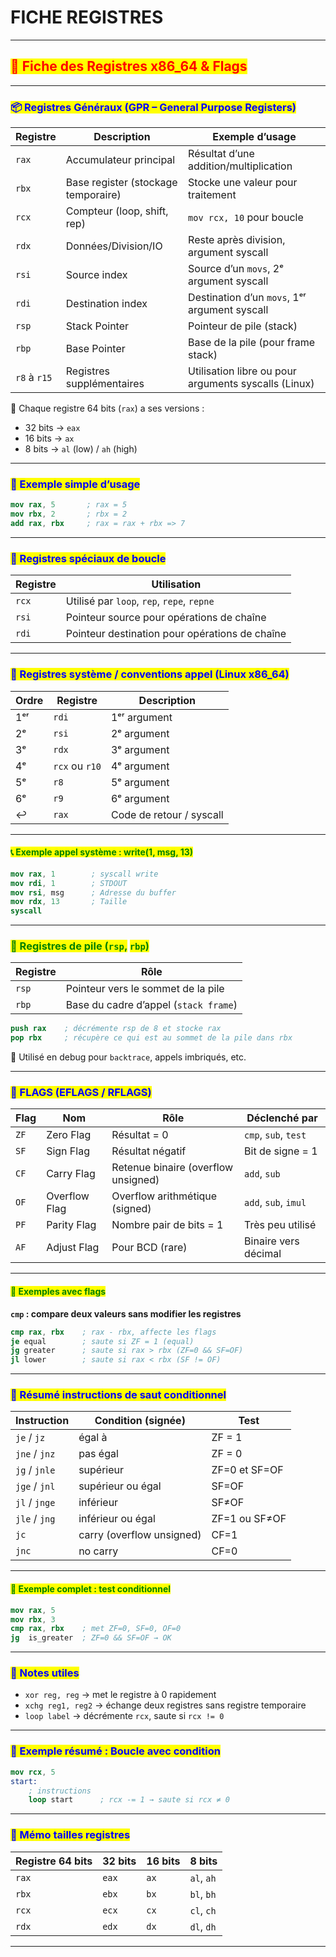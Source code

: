 # FICHE REGISTRES

***

## <mark style="color:red;">🧠 Fiche des Registres x86\_64 & Flags</mark>

***

### <mark style="color:blue;">📦 Registres Généraux (GPR – General Purpose Registers)</mark>

<table data-full-width="true"><thead><tr><th>Registre</th><th>Description</th><th>Exemple d’usage</th></tr></thead><tbody><tr><td><code>rax</code></td><td>Accumulateur principal</td><td>Résultat d’une addition/multiplication</td></tr><tr><td><code>rbx</code></td><td>Base register (stockage temporaire)</td><td>Stocke une valeur pour traitement</td></tr><tr><td><code>rcx</code></td><td>Compteur (loop, shift, rep)</td><td><code>mov rcx, 10</code> pour boucle</td></tr><tr><td><code>rdx</code></td><td>Données/Division/IO</td><td>Reste après division, argument syscall</td></tr><tr><td><code>rsi</code></td><td>Source index</td><td>Source d’un <code>movs</code>, 2ᵉ argument syscall</td></tr><tr><td><code>rdi</code></td><td>Destination index</td><td>Destination d’un <code>movs</code>, 1ᵉʳ argument syscall</td></tr><tr><td><code>rsp</code></td><td>Stack Pointer</td><td>Pointeur de pile (stack)</td></tr><tr><td><code>rbp</code></td><td>Base Pointer</td><td>Base de la pile (pour frame stack)</td></tr><tr><td><code>r8</code> à <code>r15</code></td><td>Registres supplémentaires</td><td>Utilisation libre ou pour arguments syscalls (Linux)</td></tr></tbody></table>

🧠 Chaque registre 64 bits (`rax`) a ses versions :

* 32 bits → `eax`
* 16 bits → `ax`
* 8 bits → `al` (low) / `ah` (high)

***

### <mark style="color:blue;">🧪 Exemple simple d’usage</mark>

```nasm
mov rax, 5       ; rax = 5
mov rbx, 2       ; rbx = 2
add rax, rbx     ; rax = rax + rbx => 7
```

***

### <mark style="color:blue;">🔁 Registres spéciaux de boucle</mark>

| Registre | Utilisation                                    |
| -------- | ---------------------------------------------- |
| `rcx`    | Utilisé par `loop`, `rep`, `repe`, `repne`     |
| `rsi`    | Pointeur source pour opérations de chaîne      |
| `rdi`    | Pointeur destination pour opérations de chaîne |

***

### <mark style="color:blue;">📡 Registres système / conventions appel (Linux x86\_64)</mark>

| Ordre | Registre       | Description              |
| ----- | -------------- | ------------------------ |
| 1ᵉʳ   | `rdi`          | 1ᵉʳ argument             |
| 2ᵉ    | `rsi`          | 2ᵉ argument              |
| 3ᵉ    | `rdx`          | 3ᵉ argument              |
| 4ᵉ    | `rcx` ou `r10` | 4ᵉ argument              |
| 5ᵉ    | `r8`           | 5ᵉ argument              |
| 6ᵉ    | `r9`           | 6ᵉ argument              |
| ↩     | `rax`          | Code de retour / syscall |

***

#### <mark style="color:green;">📞 Exemple appel système : write(1, msg, 13)</mark>

```nasm
mov rax, 1        ; syscall write
mov rdi, 1        ; STDOUT
mov rsi, msg      ; Adresse du buffer
mov rdx, 13       ; Taille
syscall
```

***

### <mark style="color:green;">🧯 Registres de pile (</mark><mark style="color:green;">`rsp`</mark><mark style="color:green;">,</mark> <mark style="color:green;"></mark><mark style="color:green;">`rbp`</mark><mark style="color:green;">)</mark>

| Registre | Rôle                                  |
| -------- | ------------------------------------- |
| `rsp`    | Pointeur vers le sommet de la pile    |
| `rbp`    | Base du cadre d’appel (`stack frame`) |

```nasm
push rax    ; décrémente rsp de 8 et stocke rax
pop rbx     ; récupère ce qui est au sommet de la pile dans rbx
```

🧠 Utilisé en debug pour `backtrace`, appels imbriqués, etc.

***

### <mark style="color:blue;">🧨 FLAGS (EFLAGS / RFLAGS)</mark>

| Flag | Nom           | Rôle                                | Déclenché par        |
| ---- | ------------- | ----------------------------------- | -------------------- |
| `ZF` | Zero Flag     | Résultat = 0                        | `cmp`, `sub`, `test` |
| `SF` | Sign Flag     | Résultat négatif                    | Bit de signe = 1     |
| `CF` | Carry Flag    | Retenue binaire (overflow unsigned) | `add`, `sub`         |
| `OF` | Overflow Flag | Overflow arithmétique (signed)      | `add`, `sub`, `imul` |
| `PF` | Parity Flag   | Nombre pair de bits = 1             | Très peu utilisé     |
| `AF` | Adjust Flag   | Pour BCD (rare)                     | Binaire vers décimal |

***

#### <mark style="color:green;">🧪 Exemples avec flags</mark>

**`cmp` : compare deux valeurs sans modifier les registres**

```nasm
cmp rax, rbx    ; rax - rbx, affecte les flags
je equal        ; saute si ZF = 1 (equal)
jg greater      ; saute si rax > rbx (ZF=0 && SF=OF)
jl lower        ; saute si rax < rbx (SF != OF)
```

***

### <mark style="color:blue;">🔁 Résumé instructions de saut conditionnel</mark>

| Instruction   | Condition (signée)        | Test          |
| ------------- | ------------------------- | ------------- |
| `je` / `jz`   | égal à                    | ZF = 1        |
| `jne` / `jnz` | pas égal                  | ZF = 0        |
| `jg` / `jnle` | supérieur                 | ZF=0 et SF=OF |
| `jge` / `jnl` | supérieur ou égal         | SF=OF         |
| `jl` / `jnge` | inférieur                 | SF≠OF         |
| `jle` / `jng` | inférieur ou égal         | ZF=1 ou SF≠OF |
| `jc`          | carry (overflow unsigned) | CF=1          |
| `jnc`         | no carry                  | CF=0          |

***

#### <mark style="color:green;">🧪 Exemple complet : test conditionnel</mark>

```nasm
mov rax, 5
mov rbx, 3
cmp rax, rbx    ; met ZF=0, SF=0, OF=0
jg  is_greater  ; ZF=0 && SF=OF → OK
```

***

### <mark style="color:blue;">🧠 Notes utiles</mark>

* `xor reg, reg` → met le registre à 0 rapidement
* `xchg reg1, reg2` → échange deux registres sans registre temporaire
* `loop label` → décrémente `rcx`, saute si `rcx != 0`

***

### <mark style="color:blue;">📍 Exemple résumé : Boucle avec condition</mark>

```nasm
mov rcx, 5
start:
    ; instructions
    loop start      ; rcx -= 1 → saute si rcx ≠ 0
```

***

### <mark style="color:blue;">🧮 Mémo tailles registres</mark>

| Registre 64 bits | 32 bits | 16 bits | 8 bits     |
| ---------------- | ------- | ------- | ---------- |
| `rax`            | `eax`   | `ax`    | `al`, `ah` |
| `rbx`            | `ebx`   | `bx`    | `bl`, `bh` |
| `rcx`            | `ecx`   | `cx`    | `cl`, `ch` |
| `rdx`            | `edx`   | `dx`    | `dl`, `dh` |

***
